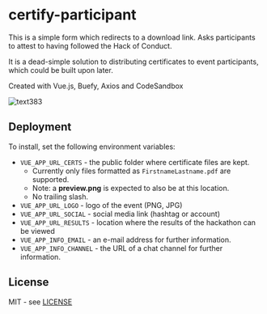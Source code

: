 # certify-participant

This is a simple form which redirects to a download link. Asks participants to attest to having followed the Hack of Conduct.

It is a dead-simple solution to distributing certificates to event participants, which could be built upon later.

Created with Vue.js, Buefy, Axios and CodeSandbox

![text383](https://user-images.githubusercontent.com/31819/145542974-dfe06dac-ac04-4a48-946a-55a2f6c8acc5.png)


## Deployment

To install, set the following environment variables:

- `VUE_APP_URL_CERTS` - the public folder where certificate files are kept.
  - Currently only files formatted as `FirstnameLastname.pdf` are supported.
  - Note: a **preview.png** is expected to also be at this location.
  - No trailing slash.
- `VUE_APP_URL_LOGO` - logo of the event (PNG, JPG)
- `VUE_APP_URL_SOCIAL` - social media link (hashtag or account)
- `VUE_APP_URL_RESULTS` - location where the results of the hackathon can be viewed
- `VUE_APP_INFO_EMAIL` - an e-mail address for further information.
- `VUE_APP_INFO_CHANNEL` - the URL of a chat channel for further information.

## License

MIT - see [LICENSE](LICENSE)
